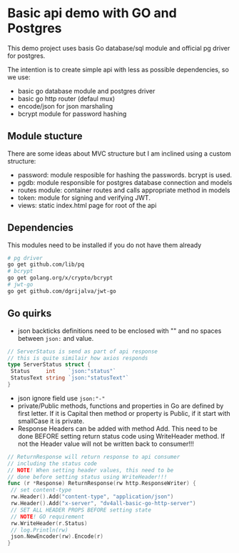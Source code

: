 # Basic api demo with GO and Postgres

This demo project uses basis Go database/sql module and official pg driver for postgres.

The intention is to create simple api with less as possible dependencies, so we use:

- basic go database module and postgres driver
- basic go http router (defaul mux)
- encode/json for json marshaling
- bcrypt module for password hashing

## Module stucture

There are some ideas about MVC structure but I am inclined using a custom structure:

- password: module resposible for hashing the passwords. bcrypt is used.
- pgdb: module responsible for postgres database connection and models
- routes module: container routes and calls appropriate method in models
- token: module for signing and verifying JWT.
- views: static index.html page for root of the api

## Dependencies

This modules need to be installed if you do not have them already

```bash
# pg driver
go get github.com/lib/pq
# bcrypt
go get golang.org/x/crypto/bcrypt
# jwt-go
go get github.com/dgrijalva/jwt-go

```

## Go quirks

- json backticks definitions need to be enclosed with "" and no spaces between `json:` and value.

```go
// ServerStatus is send as part of api response
// this is quite similair how axios responds
type ServerStatus struct {
 Status     int    `json:"status"`
 StatusText string `json:"statusText"`
}

```

- json ignore field use `json:"-"`
- private/Public methods, functions and properties in Go are defined by first letter. If it is Capital then method or property is Public, if it start with smallCase it is private.
- Response Headers can be added with method Add. This need to be done BEFORE setting return status code using WriteHeader method. If not the Header value will not be written back to consumer!!!

```go
// ReturnResponse will return response to api consumer
// including the status code
// NOTE! When setting header values, this need to be
// done before setting status using WriteHeader!!!
func (r *Response) ReturnResponse(rw http.ResponseWriter) {
 // set content-type
 rw.Header().Add("content-type", "application/json")
 rw.Header().Add("x-server", "dv4all-basic-go-http-server")
 // SET ALL HEADER PROPS BEFORE setting state
 // NOTE! GO requirement
 rw.WriteHeader(r.Status)
 // log.Println(rw)
 json.NewEncoder(rw).Encode(r)
}
```
